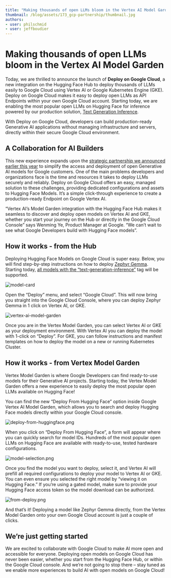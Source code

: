 ```yaml
---
title: "Making thousands of open LLMs bloom in the Vertex AI Model Garden" 
thumbnail: /blog/assets/173_gcp-partnership/thumbnail.jpg
authors:
- user: philschmid
- user: jeffboudier
---
```



# Making thousands of open LLMs bloom in the Vertex AI Model Garden

Today, we are thrilled to announce the launch of **Deploy on Google Cloud**, a new integration on the Hugging Face Hub to deploy thousands of LLMs easily to Google Cloud using Vertex AI or Google Kubernetes Engine (GKE). Deploy on Google Cloud makes it easy to deploy open LLMs as API Endpoints within your own Google Cloud account. Starting today, we are enabling the most popular open LLMs on Hugging Face for inference powered by our production solution, [Text Generation Inference](https://github.com/huggingface/text-generation-inference/). 

With Deploy on Google Cloud, developers can build production-ready Generative AI applications without managing infrastructure and servers, directly within their secure Google Cloud environment.


## A Collaboration for AI Builders

This new experience expands upon the [strategic partnership we announced earlier this year](https://huggingface.co/blog/gcp-partnership) to simplify the access and deployment of open Generative AI models for Google customers. One of the main problems developers and organizations face is the time and resources it takes to deploy LLMs securely and reliably. Deploy on Google Cloud offers an easy, managed solution to these challenges, providing dedicated configurations and assets to Hugging Face Models. It’s a simple click-through experience to create a production-ready Endpoint on Google Vertex AI. 

“Vertex AI’s Model Garden integration with the Hugging Face Hub makes it seamless to discover and deploy open models on Vertex AI and GKE, whether you start your journey on the Hub or directly in the Google Cloud Console” says Wenming Ye, Product Manager at Google. “We can’t wait to see what Google Developers build with Hugging Face models”.


## How it works - from the Hub

Deploying Hugging Face Models on Google Cloud is super easy. Below, you will find step-by-step instructions on how to deploy [Zephyr Gemma](https://console.cloud.google.com/vertex-ai/publishers/HuggingFaceH4/model-garden/zephyr-7b-gemma-v0.1;hfSource=true;action=deploy?authuser=1). Starting today, [all models with the “text-generation-inference”](https://huggingface.co/models?pipeline_tag=text-generation-inference&sort=trending) tag will be supported. 



![model-card](https://huggingface.co/datasets/huggingface/documentation-images/resolve/main/blog/google-cloud-model-garden/model-card.png)



Open the “Deploy” menu, and select “Google Cloud”. This will now bring you straight into the Google Cloud Console, where you can deploy Zephyr Gemma in 1 click on Vertex AI, or GKE. 



![vertex-ai-model-garden](https://huggingface.co/datasets/huggingface/documentation-images/resolve/main/blog/google-cloud-model-garden/vertex-ai-model-garden.png)


Once you are in the Vertex Model Garden, you can select Vertex AI or GKE as your deployment environment. With Vertex AI you can deploy the model with 1-click on “Deploy”. For GKE, you can follow instructions and manifest templates on how to deploy the model on a new or running Kubernetes Cluster. 


## How it works - from Vertex Model Garden

Vertex Model Garden is where Google Developers can find ready-to-use models for their Generative AI projects. Starting today, the Vertex Model Garden offers a new experience to easily deploy the most popular open LLMs available on Hugging Face!

You can find the new “Deploy From Hugging Face” option inside Google Vertex AI Model Garden, which allows you to search and deploy Hugging Face models directly within your Google Cloud console. 



![deploy-from-huggingface.png](https://huggingface.co/datasets/huggingface/documentation-images/resolve/main/blog/google-cloud-model-garden/deploy-from-huggingface.png)


When you click on “Deploy From Hugging Face”, a form will appear where you can quickly search for model IDs. Hundreds of the most popular open LLMs on Hugging Face are available with ready-to-use, tested hardware configurations. 

![model-selection.png](https://huggingface.co/datasets/huggingface/documentation-images/resolve/main/blog/google-cloud-model-garden/model-selection.png)


Once you find the model you want to deploy, select it, and Vertex AI will prefill all required configurations to deploy your model to Vertex AI or GKE. You can even ensure you selected the right model by “viewing it on Hugging Face.” If you’re using a gated model, make sure to provide your Hugging Face access token so the model download can be authorized. 


![from-deploy.png](https://huggingface.co/datasets/huggingface/documentation-images/resolve/main/blog/google-cloud-model-garden/from-deploy.png)


And that’s it! Deploying a model like Zephyr Gemma directly, from the Vertex Model Garden onto your own Google Cloud account is just a couple of clicks.


## We’re just getting started

We are excited to collaborate with Google Cloud to make AI more open and accessible for everyone. Deploying open models on Google Cloud has never been easier, whether you start from the Hugging Face Hub, or within the Google Cloud console. And we’re not going to stop there – stay tuned as we enable more experiences to build AI with open models on Google Cloud! 